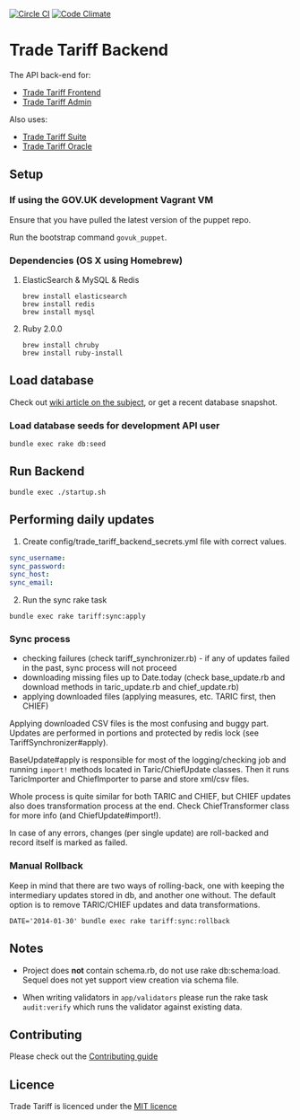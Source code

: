 [![Circle CI](https://circleci.com/gh/bitzesty/trade-tariff-backend.svg?style=svg)](https://circleci.com/gh/bitzesty/trade-tariff-backend)
[![Code Climate](https://codeclimate.com/github/alphagov/trade-tariff-backend/badges/gpa.svg)](https://codeclimate.com/github/alphagov/trade-tariff-backend)

# Trade Tariff Backend

The API back-end for:

* [Trade Tariff Frontend](https://github.com/alphagov/trade-tariff-frontend)
* [Trade Tariff Admin](https://github.com/alphagov/trade-tariff-admin)

Also uses:

* [Trade Tariff Suite](https://github.com/alphagov/trade-tariff-suite)
* [Trade Tariff Oracle](https://github.com/alphagov/trade-tariff-oracle)

## Setup

### If using the GOV.UK development Vagrant VM

Ensure that you have pulled the latest version of the puppet repo.

Run the bootstrap command `govuk_puppet`.

### Dependencies (OS X using Homebrew)

1. ElasticSearch & MySQL & Redis

    ```
    brew install elasticsearch
    brew install redis
    brew install mysql
    ```

2. Ruby 2.0.0

    ```
    brew install chruby
    brew install ruby-install
    ```

## Load database

Check out [wiki article on the subject](https://github.com/alphagov/trade-tariff-backend/wiki/System-rebuild-procedure), or get a recent database snapshot.

### Load database seeds for development API user

  ```
  bundle exec rake db:seed
  ```

## Run Backend

  ```
  bundle exec ./startup.sh
  ```

## Performing daily updates

1. Create config/trade_tariff_backend_secrets.yml file with correct values.

  ```yaml
  sync_username:
  sync_password:
  sync_host:
  sync_email:
  ```

2. Run the sync rake task

  ```
  bundle exec rake tariff:sync:apply
  ```

### Sync process

- checking failures (check tariff_synchronizer.rb) - if any of updates failed in the past, sync process will not proceed
- downloading missing files up to Date.today (check base_update.rb and download methods in taric_update.rb and chief_update.rb)
- applying downloaded files (applying measures, etc. TARIC first, then CHIEF)

Applying downloaded CSV files is the most confusing and buggy part.
Updates are performed in portions and protected by redis lock (see TariffSynchronizer#apply).

BaseUpdate#apply is responsible for most of the logging/checking job and running
`import!` methods located in Taric/ChiefUpdate classes. Then it runs TaricImporter
and ChiefImporter to parse and store xml/csv files.

Whole process is quite similar for both TARIC and CHIEF, but CHIEF updates also does
transformation process at the end. Check ChiefTransformer class for more info (and ChiefUpdate#import!).

In case of any errors, changes (per single update) are roll-backed and record itself is marked as failed.

### Manual Rollback

  Keep in mind that there are two ways of rolling-back, one with keeping the intermediary updates stored in db, and another one without.
  The default option is to remove TARIC/CHIEF updates and data transformations.

  ```
  DATE='2014-01-30' bundle exec rake tariff:sync:rollback
  ```

## Notes

* Project does __not__ contain schema.rb, do not use rake db:schema:load. Sequel
does not yet support view creation via schema file.

* When writing validators in `app/validators` please run the rake task
`audit:verify` which runs the validator against existing data.

## Contributing

Please check out the [Contributing guide](https://github.com/alphagov/trade-tariff-backend/blob/master/CONTRIBUTING.md)

## Licence

Trade Tariff is licenced under the [MIT licence](https://github.com/alphagov/trade-tariff-backend/blob/master/LICENCE.txt)
